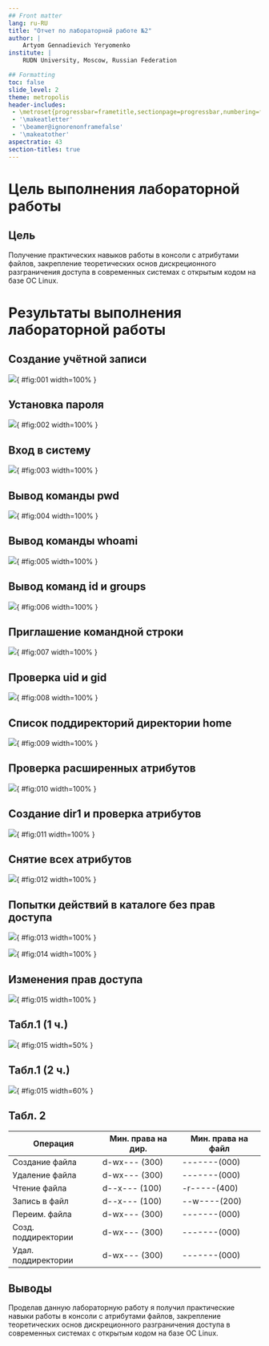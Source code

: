 ```yaml
---
## Front matter
lang: ru-RU
title: "Отчет по лабораторной работе №2"
author: |
	Artyom Gennadievich Yeryomenko
institute: |
	RUDN University, Moscow, Russian Federation

## Formatting
toc: false
slide_level: 2
theme: metropolis
header-includes: 
 - \metroset{progressbar=frametitle,sectionpage=progressbar,numbering=fraction}
 - '\makeatletter'
 - '\beamer@ignorenonframefalse'
 - '\makeatother'
aspectratio: 43
section-titles: true
---
```


# **Цель выполнения лабораторной работы**

## Цель

Получение практических навыков работы в консоли с атрибутами файлов, закрепление теоретических основ дискреционного разграничения доступа в современных системах с открытым кодом на базе ОС Linux.

# **Результаты выполнения лабораторной работы**

## Создание учётной записи

![](images/1.png){ #fig:001 width=100% }

## Установка пароля

![](images/2.png){ #fig:002 width=100% }

## Вход в систему

![](images/3.png){ #fig:003 width=100% }

## Вывод команды pwd

![](images/4.png){ #fig:004 width=100% }

## Вывод команды whoami

![](images/5.png){ #fig:005 width=100% }

## Вывод команд id и groups

![](images/6.png){ #fig:006 width=100% }

## Приглашение командной строки

![](images/7.png){ #fig:007 width=100% }

## Проверка uid и gid

![](images/8.png){ #fig:008 width=100% }

## Список поддиректорий директории home

![](images/9.png){ #fig:009 width=100% }

## Проверка расширенных атрибутов

![](images/10.png){ #fig:010 width=100% }

## Создание dir1 и проверка атрибутов

![](images/11.png){ #fig:011 width=100% }

## Снятие всех атрибутов

![](images/12.png){ #fig:012 width=100% }

## Попытки действий в каталоге без прав доступа

![](images/13.png){ #fig:013 width=100% }

![](images/14.png){ #fig:014 width=100% }

## Изменения прав доступа

![](images/15.png){ #fig:015 width=100% }

## Табл.1 (1 ч.)

![](images/16.png){ #fig:015 width=50% }

## Табл.1 (2 ч.)

![](images/17.png){ #fig:015 width=60% }

## Табл. 2

Операция               | Мин. права на дир.| Мин. права на файл
-------------- | ----------------- | --------------
Создание файла         | d-wx--- (300)     | -------(000)
Удаление файла         | d-wx--- (300)     | -------(000)
Чтение файла           | d--x--- (100)     | -r-----(400)
Запись в файл          | d--x--- (100)     | --w----(200)
Переим. файла   | d-wx--- (300)     | -------(000)
Созд. поддиректории | d-wx--- (300)     | -------(000)
Удал. поддиректории | d-wx--- (300)     | -------(000)

## Выводы

Проделав данную лабораторную работу я получил практические навыки работы в консоли с атрибутами файлов, закрепление теоретических основ дискреционного разграничения доступа в современных системах с открытым кодом на базе ОС Linux.